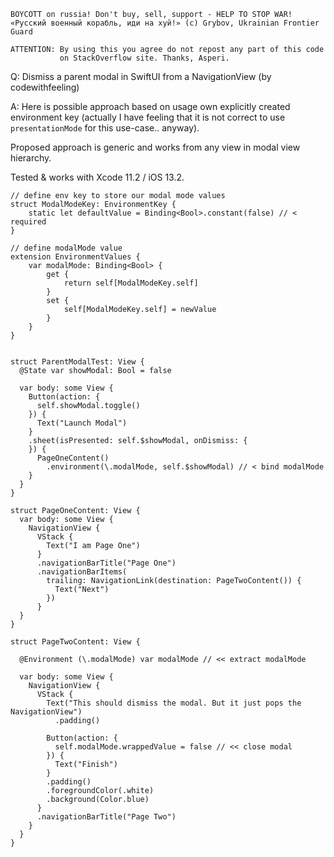 ```
BOYCOTT on russia! Don't buy, sell, support - HELP TO STOP WAR!
«Русский военный корабль, иди на хуй!» (c) Grybov, Ukrainian Frontier Guard

ATTENTION: By using this you agree do not repost any part of this code
           on StackOverflow site. Thanks, Asperi.
```

Q: Dismiss a parent modal in SwiftUI from a NavigationView (by codewithfeeling)

A: Here is possible approach based on usage own explicitly created environment 
key (actually I have feeling that it is not correct to use `presentationMode` 
for this use-case.. anyway). 

Proposed approach is generic and works from any view in modal view hierarchy. 

Tested & works with Xcode 11.2 / iOS 13.2.

    // define env key to store our modal mode values
    struct ModalModeKey: EnvironmentKey {
        static let defaultValue = Binding<Bool>.constant(false) // < required
    }
    
    // define modalMode value
    extension EnvironmentValues {
        var modalMode: Binding<Bool> {
            get {
                return self[ModalModeKey.self]
            }
            set {
                self[ModalModeKey.self] = newValue
            }
        }
    }
    
    
    struct ParentModalTest: View {
      @State var showModal: Bool = false
    
      var body: some View {
        Button(action: {
          self.showModal.toggle()
        }) {
          Text("Launch Modal")
        }
        .sheet(isPresented: self.$showModal, onDismiss: {
        }) {
          PageOneContent()
            .environment(\.modalMode, self.$showModal) // < bind modalMode
        }
      }
    }
    
    struct PageOneContent: View {
      var body: some View {
        NavigationView {
          VStack {
            Text("I am Page One")
          }
          .navigationBarTitle("Page One")
          .navigationBarItems(
            trailing: NavigationLink(destination: PageTwoContent()) {
              Text("Next")
            })
          }
      }
    }
    
    struct PageTwoContent: View {
    
      @Environment (\.modalMode) var modalMode // << extract modalMode
    
      var body: some View {
        NavigationView {
          VStack {
            Text("This should dismiss the modal. But it just pops the NavigationView")
              .padding()
    
            Button(action: {
              self.modalMode.wrappedValue = false // << close modal
            }) {
              Text("Finish")
            }
            .padding()
            .foregroundColor(.white)
            .background(Color.blue)
          }
          .navigationBarTitle("Page Two")
        }
      }
    }

